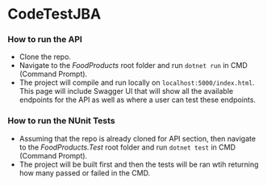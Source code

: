 # CodeTestJBA


### How to run the API 
- Clone the repo.
- Navigate to the *FoodProducts* root folder and run `dotnet run` in CMD (Command Prompt).
- The project will compile and run locally on `localhost:5000/index.html`. This page will include Swagger UI that will show all the available endpoints for the API as well as where a user can test these endpoints.

### How to run the NUnit Tests
- Assuming that the repo is already cloned for API section, then navigate to the *FoodProducts.Test* root folder and run `dotnet test` in CMD (Command Prompt). 
- The project will be built first and then the tests will be ran wtih returning how many passed or failed in the CMD.
